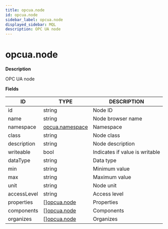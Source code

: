 ```yaml
---
title: opcua.node
id: opcua.node
sidebar_label: opcua.node
displayed_sidebar: MQL
description: OPC UA node
---
```


# opcua.node

**Description**

OPC UA node

**Fields**

| ID          | TYPE                                  | DESCRIPTION                    |
| ----------- | ------------------------------------- | ------------------------------ |
| id          | string                                | Node ID                        |
| name        | string                                | Node browser name              |
| namespace   | [opcua.namespace](opcua.namespace.md) | Namespace                      |
| class       | string                                | Node class                     |
| description | string                                | Node description               |
| writeable   | bool                                  | Indicates if value is writable |
| dataType    | string                                | Data type                      |
| min         | string                                | Minimum value                  |
| max         | string                                | Maximum value                  |
| unit        | string                                | Node unit                      |
| accessLevel | string                                | Access level                   |
| properties  | &#91;&#93;[opcua.node](opcua.node.md) | Properties                     |
| components  | &#91;&#93;[opcua.node](opcua.node.md) | Components                     |
| organizes   | &#91;&#93;[opcua.node](opcua.node.md) | Organizes                      |
